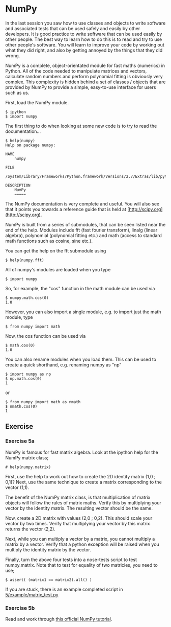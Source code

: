 
# NumPy

In the last session you saw how to use classes and objects to write software and associated tests that can be used safely and easily by other developers. It is good practice to write software that can be used easily by other people. The best way to learn how to do this is to read and try to use other people's software. You will learn to improve your code by working out what they did right, and also by getting annoyed by the things that they did wrong.

NumPy is a complete, object-orientated module for fast maths (numerics) in Python. All of the code needed to manipulate matrices and vectors, calculate random numbers and perform polynomial fitting is obviously very complex. This complexity is hidden behind a set of classes / objects that are provided by NumPy to provide a simple, easy-to-use interface for users such as us.

First, load the NumPy module.

    $ ipython
    $ import numpy

The first thing to do when looking at some new code is to try to read the documentation...

    $ help(numpy)
    Help on package numpy:
    
    NAME
        numpy
    
    FILE
        /System/Library/Frameworks/Python.framework/Versions/2.7/Extras/lib/python/numpy/__init__.py
    
    DESCRIPTION
        NumPy
        =====

The NumPy documentation is very complete and useful. You will also see that it points you towards a reference guide that is held at [http://scipy.org](http://scipy.org).

NumPy is built from a series of submodules, that can be seen listed near the end of the help. Modules include fft (fast fourier transform), linalg (linear algebra), polynomial (polynomial fitting etc.) and math (access to standard math functions such as cosine, sine etc.).

You can get the help on the fft submodule using

    $ help(numpy.fft)

All of numpy's modules are loaded when you type 

    $ import numpy

So, for example, the "cos" function in the math module can be used via

    $ numpy.math.cos(0)
    1.0

However, you can also import a single module, e.g. to import just the math module, type

    $ from numpy import math

Now, the cos function can be used via

    $ math.cos(0)
    1.0

You can also rename modules when you load them. This can be used to create a quick shorthand, e.g. renaming numpy as "np"

    $ import numpy as np
    $ np.math.cos(0)
    1

or

    $ from numpy import math as nmath
    $ nmath.cos(0)
    1

## Exercise

### Exercise 5a

NumPy is famous for fast matrix algebra. Look at the ipython help for the NumPy matrix class;

    # help(numpy.matrix)

First, use the help to work out how to create the 2D identity matrix (1,0 ; 0,1)?
Next, use the same technique to create a matrix corresponding to the vector (1,1).

The benefit of the NumPy matrix class, is that multiplication of matrix objects will follow the rules of matrix maths. Verify this by multiplying your vector by the identity matrix. The resulting vector should be the same.

Now, create a 2D matrix with values (2,0 ; 0,2). This should scale your vector by two times. Verify that multiplying your vector by this matrix returns the vector (2,2).

Next, while you can multiply a vector by a matrix, you cannot multiply a matrix by a vector. Verify that a python exception will be raised when you multiply the identity matrix by the vector.

Finally, turn the above four tests into a nose-tests script to test numpy.matrix. Note that to test for equality of two matricies, you need to use;

    $ assert( (matrix1 == matrix2).all() )

If you are stuck, there is an example completed script in [5/example/matrix_test.py](5/example/matrix_test.py)

### Exercise 5b

Read and work through [this official NumPy tutorial](http://wiki.scipy.org/Tentative_NumPy_Tutorial).


